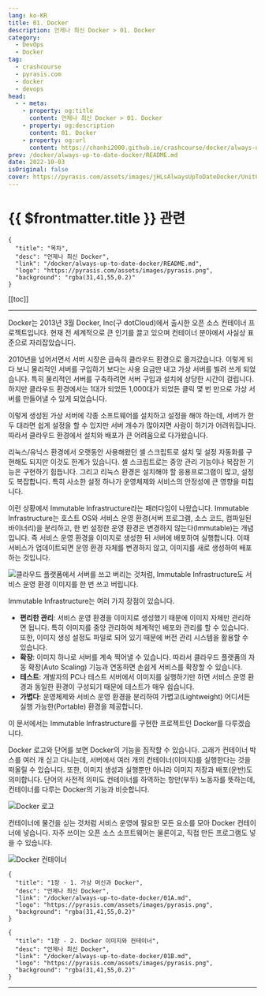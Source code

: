 ```yaml
---
lang: ko-KR
title: 01. Docker
description: 언제나 최신 Docker > 01. Docker
category: 
  - DevOps
  - Docker
tag: 
  - crashcourse
  - pyrasis.com
  - docker
  - devops
head:
  - - meta:
    - property: og:title
      content: 언제나 최신 Docker > 01. Docker
    - property: og:description
      content: 01. Docker
    - property: og:url
      content: https://chanhi2000.github.io/crashcourse/docker/always-up-to-date-docker/01.html
prev: /docker/always-up-to-date-docker/README.md
date: 2022-10-03
isOriginal: false
cover: https://pyrasis.com/assets/images/jHLsAlwaysUpToDateDocker/Unit01/1.png
---
```


# {{ $frontmatter.title }} 관련

```component VPCard
{
  "title": "목차",
  "desc": "언제나 최신 Docker",
  "link": "/docker/always-up-to-date-docker/README.md",
  "logo": "https://pyrasis.com/assets/images/pyrasis.png",
  "background": "rgba(31,41,55,0.2)"
}
```

[[toc]]

---

<SiteInfo
  name="01. Docker"
  desc="언제나 최신 Docker"
  url="https://pyrasis.com/jHLsAlwaysUpToDateDocker/Unit01"
  logo="https://pyrasis.com/assets/images/pyrasis.png"
  preview="https://pyrasis.com/assets/images/jHLsAlwaysUpToDateDocker/Unit01/1.png"/>

Docker는 2013년 3월 Docker, Inc(구 dotCloud)에서 출시한 오픈 소스 컨테이너 프로젝트입니다. 현재 전 세계적으로 큰 인기를 끌고 있으며 컨테이너 분야에서 사실상 표준으로 자리잡았습니다.

2010년을 넘어서면서 서버 시장은 급속히 클라우드 환경으로 옮겨갔습니다. 이렇게 되다 보니 물리적인 서버를 구입하기 보다는 사용 요금만 내고 가상 서버를 빌려 쓰게 되었습니다. 특히 물리적인 서버를 구축하려면 서버 구입과 설치에 상당한 시간이 걸립니다. 하지만 클라우드 환경에서는 1대가 되었든 1,000대가 되었든 클릭 몇 번 만으로 가상 서버를 만들어낼 수 있게 되었습니다.

이렇게 생성된 가상 서버에 각종 소프트웨어를 설치하고 설정을 해야 하는데, 서버가 한 두 대라면 쉽게 설정을 할 수 있지만 서버 개수가 많아지면 사람이 하기가 어려워집니다. 따라서 클라우드 환경에서 설치와 배포가 큰 어려움으로 다가왔습니다.

리눅스/유닉스 환경에서 오랫동안 사용해왔던 셸 스크립트로 설치 및 설정 자동화를 구현해도 되지만 이것도 한계가 있습니다. 셸 스크립트로는 중앙 관리 기능이나 복잡한 기능은 구현하기 힘듭니다. 그리고 리눅스 환경은 설치해야 할 응용프로그램이 많고, 설정도 복잡합니다. 특히 사소한 설정 하나가 운영체제와 서비스의 안정성에 큰 영향을 미칩니다.

이런 상황에서 Immutable Infrastructure라는 패러다임이 나왔습니다. Immutable Infrastructure는 호스트 OS와 서비스 운영 환경(서버 프로그램, 소스 코드, 컴파일된 바이너리)을 분리하고, 한 번 설정한 운영 환경은 변경하지 않는다(Immutable)는 개념입니다. 즉 서비스 운영 환경을 이미지로 생성한 뒤 서버에 배포하여 실행합니다. 이때 서비스가 업데이트되면 운영 환경 자체를 변경하지 않고, 이미지를 새로 생성하여 배포하는 것입니다.

![클라우드 플랫폼에서 서버를 쓰고 버리는 것처럼, Immutable Infrastructure도 서비스 운영 환경 이미지를 한 번 쓰고 버립니다.](https://pyrasis.com/assets/images/jHLsAlwaysUpToDateDocker/Unit01/1.png)

Immutable Infrastructure는 여러 가지 장점이 있습니다.

- **편리한 관리**: 서비스 운영 환경을 이미지로 생성했기 때문에 이미지 자체만 관리하면 됩니다. 특히 이미지를 중앙 관리하여 체계적인 배포와 관리를 할 수 있습니다. 또한, 이미지 생성 설정도 파일로 되어 있기 때문에 버전 관리 시스템을 활용할 수 있습니다.
- **확장**: 이미지 하나로 서버를 계속 찍어낼 수 있습니다. 따라서 클라우드 플랫폼의 자동 확장(Auto Scaling) 기능과 연동하면 손쉽게 서비스를 확장할 수 있습니다.
- **테스트**: 개발자의 PC나 테스트 서버에서 이미지를 실행하기만 하면 서비스 운영 환경과 동일한 환경이 구성되기 때문에 테스트가 매우 쉽습니다.
- **가볍다**: 운영체제와 서비스 운영 환경을 분리하여 가볍고(Lightweight) 어디서든 실행 가능한(Portable) 환경을 제공합니다.

이 문서에서는 Immutable Infrastructure를 구현한 프로젝트인 Docker를 다루겠습니다.

Docker 로고와 단어를 보면 Docker의 기능을 짐작할 수 있습니다. 고래가 컨테이너 박스를 여러 개 싣고 다니는데, 서버에서 여러 개의 컨테이너(이미지)를 실행한다는 것을 떠올릴 수 있습니다. 또한, 이미지 생성과 실행뿐만 아니라 이미지 저장과 배포(운반)도 의미합니다. 단어의 사전적 의미도 컨테이너를 하역하는 항만(부두) 노동자를 뜻하는데, 컨테이너를 다루는 Docker의 기능과 비슷합니다.

![Docker 로고](https://pyrasis.com/assets/images/jHLsAlwaysUpToDateDocker/Unit01/2.webp)

컨테이너에 물건을 싣는 것처럼 서비스 운영에 필요한 모든 요소를 모아 Docker 컨테이너에 넣습니다. 자주 쓰이는 오픈 소스 소프트웨어는 물론이고, 직접 만든 프로그램도 넣을 수 있습니다.

![Docker 컨테이너](https://pyrasis.com/assets/images/jHLsAlwaysUpToDateDocker/Unit01/3.png)

```component VPCard
{
  "title": "1장 - 1. 가상 머신과 Docker",
  "desc": "언제나 최신 Docker",
  "link": "/docker/always-up-to-date-docker/01A.md",
  "logo": "https://pyrasis.com/assets/images/pyrasis.png",
  "background": "rgba(31,41,55,0.2)"
}
```

```component VPCard
{
  "title": "1장 - 2. Docker 이미지와 컨테이너",
  "desc": "언제나 최신 Docker",
  "link": "/docker/always-up-to-date-docker/01B.md",
  "logo": "https://pyrasis.com/assets/images/pyrasis.png",
  "background": "rgba(31,41,55,0.2)"
}
```

---

<TagLinks />